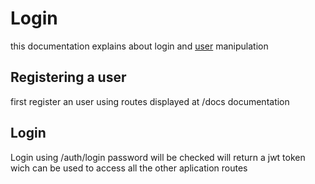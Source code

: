 # Login

this documentation explains about login and <a href="./entities/user.md">user</a> manipulation

## Registering a user

first register an user using routes displayed at /docs documentation

## Login 

Login using /auth/login password will be checked 
will return a jwt token wich can be used to access all the other aplication routes 